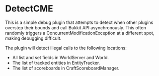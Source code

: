 DetectCME 
===========

This is a simple debug plugin that attempts to detect when other plugins overstep their 
bounds and call Bukkit API asynchronously. This often randomly triggers a 
ConcurrentModificationException at a different spot, making debugging difficult.

The plugin will detect illegal calls to the following locations:
* All list and set fields in WorldServer and World.
* The list of tracked entities in EntityTracker.
* The list of scoreboards in CraftScoreboardManager.
